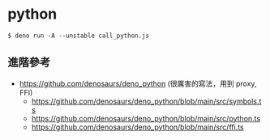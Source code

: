 # python

```
$ deno run -A --unstable call_python.js
```

## 進階參考

* https://github.com/denosaurs/deno_python (很厲害的寫法，用到 proxy, FFI)
    * https://github.com/denosaurs/deno_python/blob/main/src/symbols.ts
    * https://github.com/denosaurs/deno_python/blob/main/src/python.ts
    * https://github.com/denosaurs/deno_python/blob/main/src/ffi.ts
